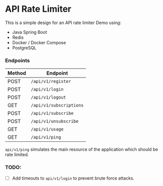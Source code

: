 # API Rate Limiter

This is a simple design for an API rate limiter Demo using: 
- Java Spring Boot
- Redis
- Docker / Docker Compose
- PostgreSQL

### Endpoints
| Method | Endpoint                |
|--------|-------------------------|
| POST   | `/api/v1/register`      |
| POST   | `/api/v1/login`         |
| POST   | `/api/v1/logout`        |
| GET    | `/api/v1/subscriptions` |
| POST   | `/api/v1/subscribe`     |
| POST   | `/api/v1/unsubscribe`   |
| GET    | `/api/v1/usage`         |
| GET    | `/api/v1/ping`          |

`api/v1/ping` simulates the main resource of the application which should be rate limited.

### TODO:
- [ ] Add timeouts to `api/v1/login` to prevent brute force attacks.
